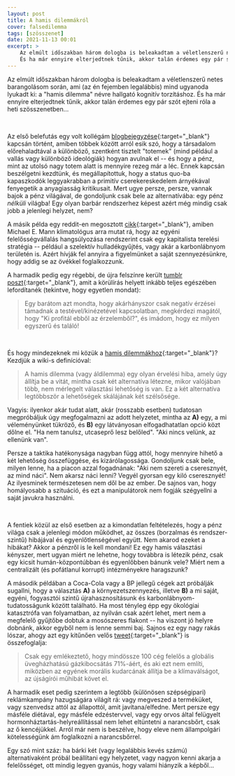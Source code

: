 ```yaml
---
layout: post
title: A hamis dilemmákról
cover: falsedilemma
tags: [szösszenet]
date: 2021-11-13 00:01
excerpt: >
    Az elmúlt időszakban három dologba is beleakadtam a véletlenszerű netes barangolásom során, ami (az én fejemben legalábbis) mind ugyanoda lyukadt ki: a "hamis dilemma" névre hallgató kognitív torzításhoz.
    És ha már ennyire elterjedtnek tűnik, akkor talán érdemes egy pár szót ejteni róla a heti szösszenetben...
---
```


Az elmúlt időszakban három dologba is beleakadtam a véletlenszerű netes barangolásom során, ami (az én fejemben legalábbis) mind ugyanoda lyukadt ki: a "hamis dilemma" névre hallgató kognitív torzításhoz.
És ha már ennyire elterjedtnek tűnik, akkor talán érdemes egy pár szót ejteni róla a heti szösszenetben...

<br>

Az első belefutás egy volt kollégám [blogbejegyzése](https://link.medium.com/lmpNaOrkMjb){:target="_blank"} kapcsán történt, amiben többek között arról esik szó, hogy a társadalom előrehaladtával a különböző, szentként tisztelt "totemek" (mind például a vallás vagy különböző ideológiák) hogyan avulnak el -- és hogy a pénz, mint az utolsó nagy totem alatt is mennyire rezeg már a léc.
Ennek kapcsán beszélgetni kezdtünk, és megállapítottuk, hogy a status quo-ba kapaszkodók leggyakrabban a primitív cserekereskedelem árnyékával fenyegetik a anyagiasság kritikusait.
Mert ugye persze, persze, vannak bajok a pénz világával, de gondoljunk csak bele az alternatívába: egy pénz *nélküli* világba!
Egy olyan barbár rendszerhez képest azért még mindig csak jobb a jelenlegi helyzet, nem?

A másik példa egy reddit-en megosztott [cikk](https://www.reddit.com/r/ABoringDystopia/comments/q77t1k/the_capitalist_industry_playbook_of_blaming_the/){:target="_blank"}, amiben Michael E. Mann klimatológus arra mutat rá, hogy az egyéni felelősségvállalás hangsúlyozása rendszerint csak egy kapitalista terelési stratégia -- például a szelektív hulladékgyűjtés, vagy akár a karbonlábnyom területén is.
Azért hívják fel annyira a figyelmünket a saját szennyezésünkre, hogy addig se az övékkel foglalkozzunk.

A harmadik pedig egy régebbi, de újra felszínre került [tumblr poszt](https://heavyweightheart.tumblr.com/post/175800780155/my-friend-said-that-whenever-she-has-a-bad-feeling){:target="_blank"}, amit a körülírás helyett inkább teljes egészében lefordítanék (tekintve, hogy egyetlen mondat):

> Egy barátom azt mondta, hogy akárhányszor csak negatív érzései támadnak a testével/kinézetével kapcsolatban, megkérdezi magától, hogy "Ki profitál ebből az érzelemből?", és imádom, hogy ez milyen egyszerű és találó!

<br>

És hogy mindezeknek mi közük a [hamis dilemmákhoz](https://hu.wikipedia.org/wiki/Hamis_dilemma){:target="_blank"}?
Kezdjük a wiki-s definícióval:

> A hamis dilemma (vagy áldilemma) egy olyan érvelési hiba, amely úgy állítja be a vitát, mintha csak két alternatíva létezne, mikor valójában több, nem mérlegelt választási lehetőség is van. Ez a két alternatíva legtöbbször a lehetőségek skálájának két szélsősége.

Vagyis: ilyenkor akár tudat alatt, akár (rosszabb esetben) tudatosan megpróbáljuk úgy megfogalmazni az adott helyzetet, mintha az **A)** egy, a mi véleményünket tükröző, és **B)** egy látványosan elfogadhatatlan opció közt dőlne el.
"Ha nem tanulsz, utcaseprő lesz belőled".
"Aki nincs velünk, az ellenünk van".

Persze a taktika hatékonysága nagyban függ attól, hogy mennyire hihető a két lehetőség összefüggése, és kizárólagossága.
Gondoljunk csak bele, milyen lenne, ha a piacon azzal fogadnának: "Aki nem szereti a cseresznyét, az mind náci".
Nem akarsz náci lenni?
Vegyél gyorsan egy kiló cseresznyét!
Az ilyesminek természetesen nem dől be az ember.
De sajnos van, hogy homályosabb a szituáció, és ezt a manipulátorok nem fogják szégyellni a saját javukra használni.

<br>

A fentiek közül az első esetben az a kimondatlan feltételezés, hogy a pénz világa csak a jelenlegi módon működhet, az összes (borzalmas és rendszer-szintű) hibájával és egyenlőtlenségével együtt.
Nem akarod ezeket a hibákat?
Akkor a pénzről is le kell mondani!
Ez egy hamis választási kényszer, mert ugyan miért ne lehetne, hogy továbbra is létezik pénz, csak egy kicsit humán-központúbban és egyenlőbben bánunk vele?
Miért nem a centralizált (és pofátlanul korrupt) intézményekre haragszunk?

A második példában a Coca-Cola vagy a BP jellegű cégek azt próbálják sugallni, hogy a választás **A)** a környezetszennyezés, illetve **B)** a mi saját, egyéni, fogyasztói szintű újrahasznosításunk és karbonlábnyom-tudatosságunk között található.
Ha most tényleg épp egy ökológiai katasztrófa van folyamatban, az nyilván csak azért lehet, mert nem a megfelelő gyűjtőbe dobtuk a mosószeres flakont -- ha viszont jó helyre dobnánk, akkor egyből nem is lenne semmi baj.
Sajnos ez egy nagy rakás lószar, ahogy azt egy kitűnően velős [tweet](https://twitter.com/adamjohnsonnyc/status/1049519866154242048){:target="_blank"} is összefoglalja:

> Csak egy emlékeztető, hogy mindössze 100 cég felelős a globális üvegházhatású gázkibocsátás 71%-áért, és aki ezt nem említi, miközben az egyének morális kudarcának állítja be a klímaválságot, az újságírói műhibát követ el.

A harmadik eset pedig szerintem a legtöbb (különösen szépségipari) reklámkampány hazugságára világít rá: vagy megveszed a terméküket, vagy szenvedsz attól az állapottól, amit javítana/elfedne.
Mert persze egy másféle diétával, egy másféle edzéstervvel, vagy egy orvos által felügyelt hormonháztartás-helyreállítással nem lehet eltüntetni a narancsbőrt, csak az ő kencéjükkel.
Arról már nem is beszélve, hogy eleve nem állampolgári kötelességünk ám foglalkozni a narancsbőrrel.

Egy szó mint száz: ha bárki két (vagy legalábbis kevés számú) alternatívaként próbál beállítani egy helyzetet, vagy nagyon kenni akarja a felelősséget, ott mindig legyen gyanús, hogy valami hiányzik a képből...